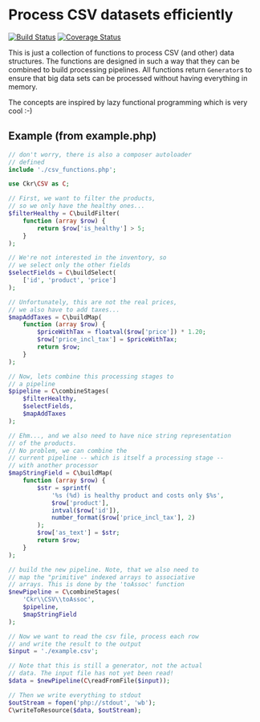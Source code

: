 # Process CSV datasets efficiently

[![Build Status](https://travis-ci.org/ckressibucher/csvtools.svg?branch=master)](https://travis-ci.org/ckressibucher/csvtools)
[![Coverage Status](https://coveralls.io/repos/github/ckressibucher/csvtools/badge.svg?branch=master)](https://coveralls.io/github/ckressibucher/csvtools?branch=master)

This is just a collection of functions to process
CSV (and other) data structures. The functions are
designed in such a way that they can be combined
to build processing pipelines. All functions return
`Generator`s to ensure that big data sets can be
processed without having everything in memory.

The concepts are inspired by lazy functional
programming which is very cool :-)

Example (from example.php)
---------------------------

```php
// don't worry, there is also a composer autoloader
// defined
include './csv_functions.php';

use Ckr\CSV as C;

// First, we want to filter the products,
// so we only have the healthy ones...
$filterHealthy = C\buildFilter(
    function (array $row) {
        return $row['is_healthy'] > 5;
    }
);

// We're not interested in the inventory, so
// we select only the other fields
$selectFields = C\buildSelect(
    ['id', 'product', 'price']
);

// Unfortunately, this are not the real prices,
// we also have to add taxes...
$mapAddTaxes = C\buildMap(
    function (array $row) {
        $priceWithTax = floatval($row['price']) * 1.20;
        $row['price_incl_tax'] = $priceWithTax;
        return $row;
    }
);

// Now, lets combine this processing stages to
// a pipeline
$pipeline = C\combineStages(
    $filterHealthy,
    $selectFields,
    $mapAddTaxes
);

// Ehm..., and we also need to have nice string representation
// of the products.
// No problem, we can combine the
// current pipeline -- which is itself a processing stage --
// with another processor
$mapStringField = C\buildMap(
    function (array $row) {
        $str = sprintf(
            '%s (%d) is healthy product and costs only $%s',
            $row['product'],
            intval($row['id']),
            number_format($row['price_incl_tax'], 2)
        );
        $row['as_text'] = $str;
        return $row;
    }
);

// build the new pipeline. Note, that we also need to
// map the "primitive" indexed arrays to associative
// arrays. This is done by the 'toAssoc' function
$newPipeline = C\combineStages(
    'Ckr\\CSV\\toAssoc',
    $pipeline,
    $mapStringField
);

// Now we want to read the csv file, process each row
// and write the result to the output
$input = './example.csv';

// Note that this is still a generator, not the actual
// data. The input file has not yet been read!
$data = $newPipeline(C\readFromFile($input));

// Then we write everything to stdout
$outStream = fopen('php://stdout', 'wb');
C\writeToResource($data, $outStream);
```
